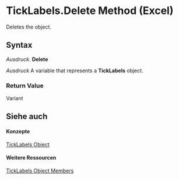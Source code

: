 
# TickLabels.Delete Method (Excel)

Deletes the object.


## Syntax

 _Ausdruck_. **Delete**

 _Ausdruck_ A variable that represents a **TickLabels** object.


### Return Value

Variant


## Siehe auch


#### Konzepte


[TickLabels Object](fcb02bc5-fcdc-db32-168b-2d40e5552991.md)
#### Weitere Ressourcen


[TickLabels Object Members](http://msdn.microsoft.com/library/bd184951-8313-e1c9-69a6-063f5f2fd356%28Office.15%29.aspx)